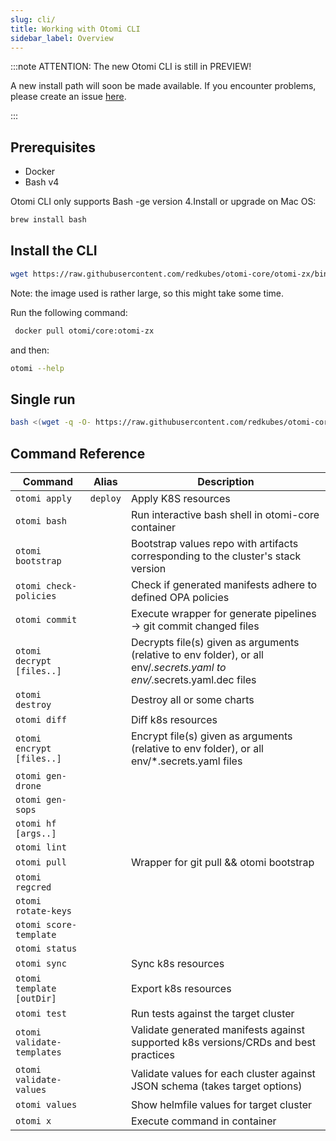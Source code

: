 ```yaml
---
slug: cli/
title: Working with Otomi CLI
sidebar_label: Overview
---
```


:::note ATTENTION: The new Otomi CLI is still in PREVIEW!

A new install path will soon be made available. If you encounter problems, please create an issue [here](https://github.com/redkubes/otomi-core/issues).

:::

## Prerequisites

- Docker
- Bash v4

Otomi CLI only supports Bash -ge version 4.Install or upgrade on Mac OS:

```bash
brew install bash
```

## Install the CLI

```bash
wget https://raw.githubusercontent.com/redkubes/otomi-core/otomi-zx/binzx/otomi -O /usr/local/bin/otomi && chmod +x /usr/local/bin/otomi
```

Note: the image used is rather large, so this might take some time.

Run the following command:

```bash
 docker pull otomi/core:otomi-zx
```

and then:

```bash
otomi --help
```

## Single run

```bash
bash <(wget -q -O- https://raw.githubusercontent.com/redkubes/otomi-core/otomi-zx/binzx/otomi) <COMMANDS HERE>
```

## Command Reference

| Command | Alias | Description |
| --- | --- | --- |
| `otomi apply` | `deploy` | Apply K8S resources |
| `otomi bash` |  | Run interactive bash shell in otomi-core container |
| `otomi bootstrap` |  | Bootstrap values repo with artifacts corresponding to the cluster's stack version |
| `otomi check-policies` |  | Check if generated manifests adhere to defined OPA policies |
| `otomi commit` |  | Execute wrapper for generate pipelines -> git commit changed files |
| `otomi decrypt [files..]` |  | Decrypts file(s) given as arguments (relative to env folder), or all env/_.secrets.yaml to env/_.secrets.yaml.dec files |
| `otomi destroy` |  | Destroy all or some charts |
| `otomi diff` |  | Diff k8s resources |
| `otomi encrypt [files..]` |  | Encrypt file(s) given as arguments (relative to env folder), or all env/\*.secrets.yaml files |
| `otomi gen-drone` |  |  |
| `otomi gen-sops` |  |  |
| `otomi hf [args..]` |  |  |
| `otomi lint` |  |  |
| `otomi pull` |  | Wrapper for git pull && otomi bootstrap |
| `otomi regcred` |  |  |
| `otomi rotate-keys` |  |  |
| `otomi score-template` |  |  |
| `otomi status` |  |  |
| `otomi sync` |  | Sync k8s resources |
| `otomi template [outDir]` |  | Export k8s resources |
| `otomi test` |  | Run tests against the target cluster |
| `otomi validate-templates` |  | Validate generated manifests against supported k8s versions/CRDs and best practices |
| `otomi validate-values` |  | Validate values for each cluster against JSON schema (takes target options) |
| `otomi values` |  | Show helmfile values for target cluster |
| `otomi x` |  | Execute command in container |
